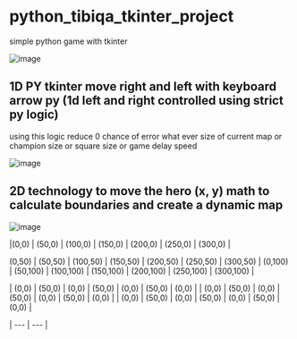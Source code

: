 # python_tibiqa_tkinter_project

simple python game with tkinter

![image](https://user-images.githubusercontent.com/55125302/155687939-67bd9201-f178-4201-bc0e-45249b993e9e.png)

## 1D PY tkinter move right and left with keyboard arrow py (1d left and right controlled using strict py logic)

using this logic reduce 0 chance of error what ever size of current map or champion size or square size or game delay speed

![image](https://user-images.githubusercontent.com/55125302/155692690-5b5ea7f5-5bbe-455c-abe0-7e41e8bc7f8d.png)


## 2D technology to move the hero (x, y) math to calculate boundaries and create a dynamic map

![image](https://user-images.githubusercontent.com/55125302/155696026-f8dd17f3-4fe3-42f3-ad18-aa1befde9015.png)


|(0,0) | (50,0) | (100,0) | (150,0) | (200,0) | (250,0) | (300,0) |

(0,50)  |  (50,50)   | (100,50)  |  (150,50)  |  (200,50)  |  (250,50)  | (300,50)  |
(0,100) | (50,100)   | (100,100) |  (150,100) |  (200,100) |  (250,100) | (300,100) |


| (0,0) | (50,0)  | (0,0) | (50,0)  | (0,0) | (50,0)  | (0,0) |
| (0,0) | (50,0)  | (0,0) | (50,0)  | (0,0) | (50,0)  | (0,0) |
| (0,0) | (50,0)  | (0,0) | (50,0)  | (0,0) | (50,0)  | (0,0) |

| --- | --- |
